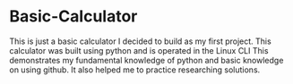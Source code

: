 # Basic-Calculator

This is just a basic calculator I decided to build as my first project.
This calculator was built using python and is operated in the Linux CLI
This demonstrates my fundamental knowledge of python and
basic knowledge on using github. It also helped me to practice researching
solutions.